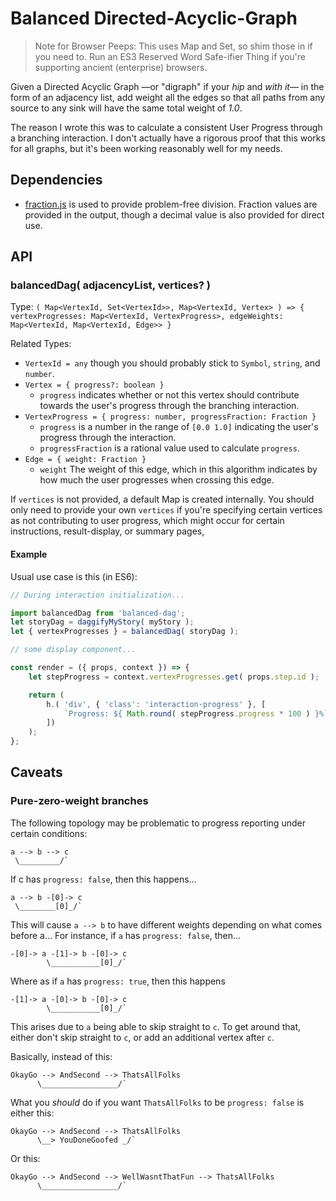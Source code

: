 Balanced Directed-Acyclic-Graph
===============================

> Note for Browser Peeps: This uses Map and Set, so shim those in if you need to.  Run an ES3 Reserved Word Safe-ifier Thing if you're supporting ancient (enterprise) browsers.

Given a Directed Acyclic Graph —or "digraph" if your _hip_ and _with it_— in the form of an adjacency list, add weight all the edges so that all paths from any source to any sink will have the same total weight of _1.0_.

The reason I wrote this was to calculate a consistent User Progress through a branching interaction.  I don't actually have a rigorous proof that this works for all graphs, but it's been working reasonably well for my needs.



Dependencies
------------

- [fraction.js](https://www.npmjs.com/package/fraction.js) is used to provide problem-free division.  Fraction values are provided in the output, though a decimal value is also provided for direct use.



API
---

### balancedDag( adjacencyList, vertices? )

Type: `( Map<VertexId, Set<VertexId>>, Map<VertexId, Vertex> ) => { vertexProgresses: Map<VertexId, VertexProgress>, edgeWeights: Map<VertexId, Map<VertexId, Edge>> }`

Related Types:
- `VertexId = any` though you should probably stick to `Symbol`, `string`, and `number`.
- `Vertex = { progress?: boolean }`
	- `progress` indicates whether or not this vertex should contribute towards the user's progress through the branching interaction.
- `VertexProgress = { progress: number, progressFraction: Fraction }`
	- `progress` is a number in the range of `[0.0 1.0]` indicating the user's progress through the interaction.
	- `progressFraction` is a rational value used to calculate `progress`.
- `Edge = { weight: Fraction }`
	- `weight` The weight of this edge, which in this algorithm indicates by how much the user progresses when crossing this edge.

If `vertices` is not provided, a default Map is created internally.  You should only need to provide your own `vertices` if you're specifying certain vertices as not contributing to user progress, which might occur for certain instructions, result-display, or summary pages,

#### Example

Usual use case is this (in ES6):

```js
// During interaction initialization...

import balancedDag from 'balanced-dag';
let storyDag = daggifyMyStory( myStory );
let { vertexProgresses } = balancedDag( storyDag );

// some display component...

const render = ({ props, context }) => {
	let stepProgress = context.vertexProgresses.get( props.step.id );

	return (
		h.( 'div', { 'class': 'interaction-progress' }, [
			`Progress: ${ Math.round( stepProgress.progress * 100 ) }%`
		])
	);
};
```



Caveats
-------

### Pure-zero-weight branches

The following topology may be problematic to progress reporting under certain conditions:

    a --> b --> c
     \_________/`

If c has `progress: false`, then this happens...

    a --> b -[0]-> c
     \________[0]_/`

This will cause `a --> b` to have different weights depending on what comes before a... For instance, if `a` has `progress: false`, then...

    -[0]-> a -[1]-> b -[0]-> c
            \___________[0]_/`

Where as if `a` has `progress: true`, then this happens

    -[1]-> a -[0]-> b -[0]-> c
            \___________[0]_/`

This arises due to `a` being able to skip straight to `c`.  To get around that, either don't skip straight to `c`, or add an additional vertex after `c`.

Basically, instead of this:

    OkayGo --> AndSecond --> ThatsAllFolks
          \_________________/`

What you _should_ do if you want `ThatsAllFolks` to be `progress: false` is either this:

    OkayGo --> AndSecond --> ThatsAllFolks
          \__> YouDoneGoofed _/`

Or this:

    OkayGo --> AndSecond --> WellWasntThatFun --> ThatsAllFolks
          \_________________/`
